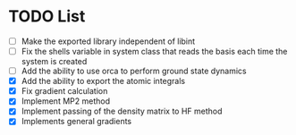 # TODO List

- [ ] Make the exported library independent of libint
- [ ] Fix the shells variable in system class that reads the basis each time the system is created
- [ ] Add the ability to use orca to perform ground state dynamics
- [x] Add the ability to export the atomic integrals
- [x] Fix gradient calculation
- [x] Implement MP2 method
- [x] Implement passing of the density matrix to HF method
- [x] Implements general gradients
